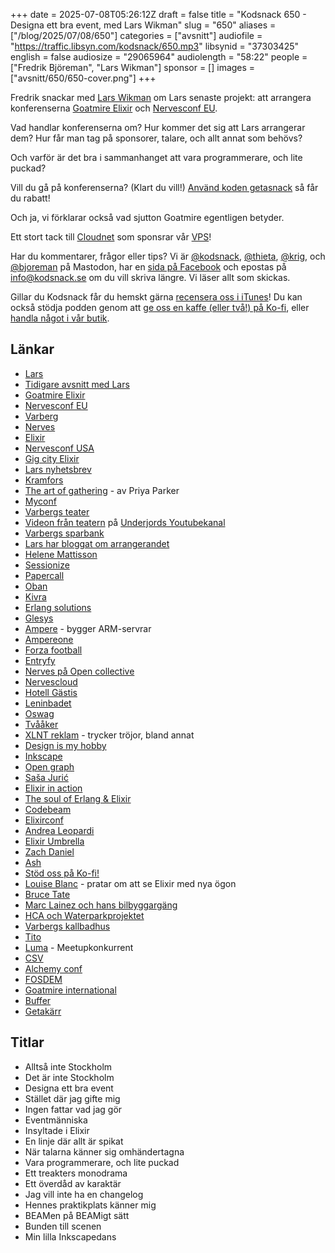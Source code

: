 +++
date = 2025-07-08T05:26:12Z
draft = false
title = "Kodsnack 650 - Designa ett bra event, med Lars Wikman"
slug = "650"
aliases = ["/blog/2025/07/08/650"]
categories = ["avsnitt"]
audiofile = "https://traffic.libsyn.com/kodsnack/650.mp3"
libsynid = "37303425"
english = false
audiosize = "29065964"
audiolength = "58:22"
people = ["Fredrik Björeman", "Lars Wikman"]
sponsor = []
images = ["avsnitt/650/650-cover.png"]
+++

Fredrik snackar med [Lars Wikman](https://underjord.io/lars.html) om Lars senaste projekt: att arrangera konferenserna [Goatmire Elixir](https://goatmire.com/) och [Nervesconf EU](https://goatmire.com/).

Vad handlar konferenserna om? Hur kommer det sig att Lars arrangerar dem? Hur får man tag på sponsorer, talare, och allt annat som behövs?

Och varför är det bra i sammanhanget att vara programmerare, och lite puckad?

Vill du gå på konferenserna? (Klart du vill!) [Använd koden getasnack](https://ti.to/goatmire/elixir/discount/getasnack) så får du rabatt!

Och ja, vi förklarar också vad sjutton Goatmire egentligen betyder.

Ett stort tack till [Cloudnet](https://www.cloudnet.se) som sponsrar vår [VPS](https://en.wikipedia.org/wiki/Virtual_private_server)!

Har du kommentarer, frågor eller tips? Vi är [@kodsnack](https://social.podsnack.se/@kodsnack), [@thieta](https://6510.nu/@thieta), [@krig](https://6510.nu/@krig), och [@bjoreman](https://toot.cafe/@bjoreman) på Mastodon, har en [sida på Facebook](https://www.facebook.com/) och epostas på [info@kodsnack.se](mailto:info@kodsnack.se) om du vill skriva längre. Vi läser allt som skickas.

Gillar du Kodsnack får du hemskt gärna [recensera oss i iTunes](https://itunes.apple.com/se/podcast/kodsnack/id561631498?l=en)! Du kan också stödja podden genom att <a href="https://ko-fi.com/kodsnack" rel="payment">ge oss en kaffe (eller två!) på Ko-fi</a>, eller [handla något i vår butik](https://shop.spreadshirt.se/kodsnack/).

## Länkar
* [Lars](https://underjord.io/lars.html)
* [Tidigare avsnitt med Lars](https://kodsnack.se/people/lars-wikman/)
* [Goatmire Elixir](https://goatmire.com/) 
* [Nervesconf EU](https://goatmire.com/)
* [Varberg](https://sv.wikipedia.org/wiki/Varberg)
* [Nerves](https://nerves-project.org/)
* [Elixir](https://elixir-lang.org/)
* [Nervesconf USA](https://nervesconf.us/)
* [Gig city Elixir](https://www.gigcityelixir.com/)
* [Lars nyhetsbrev](https://underjord.io/newsletter.html)
* [Kramfors](https://sv.wikipedia.org/wiki/Kramfors)
* [The art of gathering](https://www.priyaparker.com/book-art-of-gathering) - av Priya Parker
* [Myconf](https://myconf.io/)
* [Varbergs teater](https://varberg.se/kulturhuset-komedianten/varbergs-teater)
* [Videon från teatern](https://www.youtube.com/watch?v=54dZLnJFC5A) på [Underjords Youtubekanal](https://www.youtube.com/c/underjord)
* [Varbergs sparbank](https://www.varbergssparbank.se/)
* [Lars har bloggat om arrangerandet](https://underjord.io/making-of-an-elixir-conference.html)
* [Helene Mattisson](https://www.linkedin.com/in/helenemattisson/)
* [Sessionize](https://sessionize.com/)
* [Papercall](https://www.papercall.io/)
* [Oban](https://oban.pro/)
* [Kivra](https://sv.wikipedia.org/wiki/Kivra_%28f%C3%B6retag%29)
* [Erlang solutions](https://www.erlang-solutions.com/)
* [Glesys](https://glesys.se/)
* [Ampere](https://amperecomputing.com/) - bygger ARM-servrar
* [Ampereone](https://amperecomputing.com/briefs/ampereone-family-product-brief)
* [Forza football](https://forzafootball.com/)
* [Entryfy](https://entryfy.com/en/)
* [Nerves på Open collective](https://opencollective.com/nerves-project)
* [Nervescloud](https://nervescloud.com/)
* [Hotell Gästis](https://www.hotellgastis.se/hotell-gastis-varberg/)
* [Leninbadet](https://www.hotellgastis.se/bad/)
* [Oswag](https://oswag.org/)
* [Tvååker](https://sv.wikipedia.org/wiki/Tv%C3%A5%C3%A5ker)
* [XLNT reklam](https://www.xlntreklamvarberg.se/kontakt/) - trycker tröjor, bland annat
* [Design is my hobby](https://uxplanet.org/the-history-and-meaning-of-graphic-design-is-my-passion-meme-5226bdf4b1)
* [Inkscape](https://en.wikipedia.org/wiki/Inkscape)
* [Open graph](https://ogp.me/)
* [Saša Jurić](https://www.theerlangelist.com/)
* [Elixir in action](https://www.manning.com/books/elixir-in-action)
* [The soul of Erlang & Elixir](https://www.youtube.com/watch?v=JvBT4XBdoUE)
* [Codebeam](https://codebeameurope.com/)
* [Elixirconf](https://elixirconf.com/)
* [Andrea Leopardi](https://goatmire.com/speaker/andrea-leopardi)
* [Elixir Umbrella](https://elixirschool.com/en/lessons/advanced/umbrella_projects)
* [Zach Daniel](https://www.zachdaniel.dev/)
* [Ash](https://www.ash-hq.org/)
* [Stöd oss på Ko-fi!](https://ko-fi.com/kodsnack)
* [Louise Blanc](https://www.goatmire.com/talk/from-object-oriented-to-functional-thinking-my-elixir-journey) - pratar om att se Elixir med nya ögon
* [Bruce Tate](https://grox.io/about)
* [Marc Lainez och hans bilbyggargäng](https://goatmire.com/talk/a-nerves-car)
* [HCA och Waterparkprojektet](https://www.youtube.com/watch?v=cVQUPvmmaxQ)
* [Varbergs kallbadhus](https://sv.wikipedia.org/wiki/Varbergs_kallbadhus)
* [Tito](https://ti.to/home)
* [Luma](https://lu.ma/) - Meetupkonkurrent
* [CSV](https://en.wikipedia.org/wiki/Comma-separated_values)
* [Alchemy conf](https://alchemyconf.com/)
* [FOSDEM](https://fosdem.org/2025/)
* [Goatmire international](https://global.goatmire.com/)
* [Buffer](https://buffer.com/)
* [Getakärr](https://sv.wikipedia.org/wiki/Getak%C3%A4rr)

## Titlar
* Alltså inte Stockholm
* Det är inte Stockholm
* Designa ett bra event
* Stället där jag gifte mig
* Ingen fattar vad jag gör
* Eventmänniska
* Insyltade i Elixir
* En linje där allt är spikat
* När talarna känner sig omhändertagna
* Vara programmerare, och lite puckad
* Ett treakters monodrama
* Ett överdåd av karaktär
* Jag vill inte ha en changelog
* Hennes praktikplats känner mig
* BEAMen på BEAMigt sätt
* Bunden till scenen
* Min lilla Inkscapedans